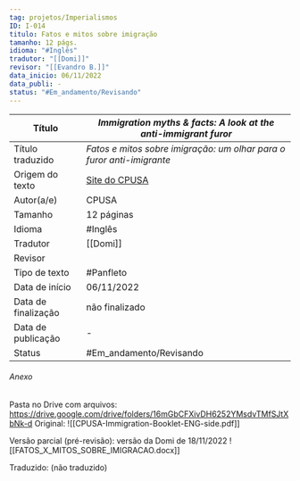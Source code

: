 ```yaml
---
tag: projetos/Imperialismos
ID: I-014
titulo: Fatos e mitos sobre imigração
tamanho: 12 págs.
idioma: "#Inglês" 
tradutor: "[[Domi]]"
revisor: "[[Evandro B.]]"
data_inicio: 06/11/2022
data_publi: -
status: "#Em_andamento/Revisando" 
---
```

| Título              |*Immigration myths & facts: A look at the anti-immigrant furor*|
| ------------------- | ------------- |
| Título traduzido    |_Fatos e mitos sobre imigração: um olhar para o furor anti-imigrante_|
| Origem do texto     |[Site do CPUSA](https://www.cpusa.org/materials/immigration-myths-facts-a-look-at-the-anti-immigrant-furor/)|
| Autor(a/e)          |CPUSA|
| Tamanho             |12 páginas|
| Idioma              | #Inglês |
| Tradutor            |[[Domi]]|
| Revisor             ||
| Tipo de texto       | #Panfleto|
| Data de início      |06/11/2022|
| Data de finalização |não finalizado|
| Data de publicação  |-|
| Status | #Em_andamento/Revisando |

###### Anexo
Pasta no Drive com arquivos: https://drive.google.com/drive/folders/16mGbCFXivDH6252YMsdvTMfSJtXbNk-d
Original: 
![[CPUSA-Immigration-Booklet-ENG-side.pdf]]

Versão parcial (pré-revisão): versão da Domi de 18/11/2022
![[FATOS_X_MITOS_SOBRE_IMIGRACAO.docx]]

Traduzido: (não traduzido)